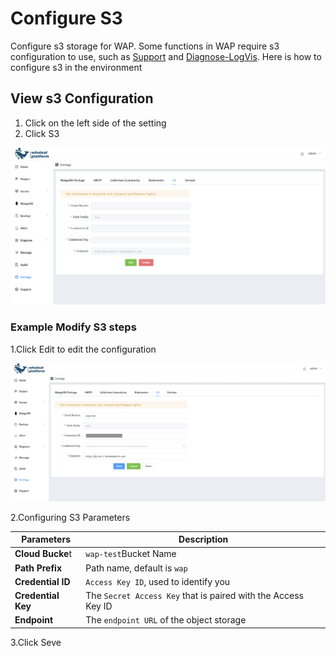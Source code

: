# Configure S3

Configure s3 storage for WAP. Some functions in WAP require s3 configuration to use, such as [Support](../14-support/01-cluster-inspection.md) and [Diagnose-LogVis](../10-diagnose/04-log-vis.md). Here is how to configure s3 in the environment

## View s3 Configuration

1. Click on the left side of the setting
2. Click S3

![S3](../../images/whaleal-platform-Images/13-setting/S3.png)



### Example Modify S3 steps

1.Click Edit to edit the configuration

![image-20240712164221520](../../images/whaleal-platform-Images/13-setting/S3a.png)

2.Configuring S3 Parameters

| Parameters         | Description                                                  |
| ------------------ | ------------------------------------------------------------ |
| **Cloud Bucke**t   | `wap-test`Bucket Name                                        |
| **Path Prefix**    | Path name, default is `wap`                                  |
| **Credential ID**  | `Access Key ID`, used to identify you                        |
| **Credential Key** | The `Secret Access Key` that is paired with the Access Key ID |
| **Endpoint**       | The `endpoint URL` of the object storage                     |

3.Click Seve

